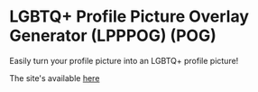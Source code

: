 # LGBTQ+ Profile Picture Overlay Generator (LPPPOG) (POG)
Easily turn your profile picture into an LGBTQ+ profile picture!

The site's available [here](https://hihiqy1.nl/pride/)